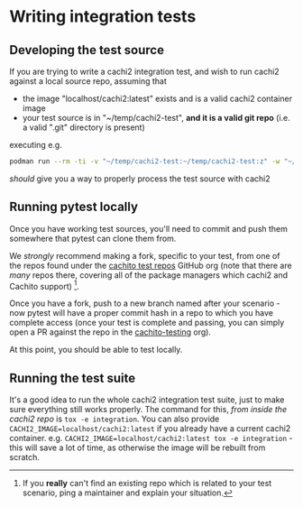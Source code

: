 # Writing integration tests

## Developing the test source

If you are trying to write a cachi2 integration test, and wish to run cachi2
against a local source repo, assuming that

- the image "localhost/cachi2:latest" exists and is a valid cachi2 container
  image
- your test source is in "~/temp/cachi2-test", **and it is a valid git repo**
  (i.e. a valid ".git" directory is present)

executing e.g.

```bash
podman run --rm -ti -v "~/temp/cachi2-test:~/temp/cachi2-test:z" -w "~/temp/cachi2-test" localhost/cachi2:latest
```

*should* give you a way to properly process the test source with cachi2

## Running pytest locally

Once you have working test sources, you'll need to commit and push them
somewhere that pytest can clone them from.

We *strongly* recommend making a fork, specific to your test, from one of the
repos found under the [cachito test repos][] GitHub org (note that there
are *many* repos there, covering all of the package managers which cachi2 and
Cachito support) [^1].

Once you have a fork, push to a new branch named after your scenario - now
pytest will have a proper commit hash in a repo to which you have complete
access (once your test is complete and passing, you can simply open a PR against
the repo in the [cachito-testing][] org).

At this point, you should be able to test locally.

## Running the test suite

It's a good idea to run the whole cachi2 integration test suite, just to make
sure everything still works properly. The command for this, *from inside the
cachi2 repo* is `tox -e integration`. You can also provide
`CACHI2_IMAGE=localhost/cachi2:latest` if you already have a current cachi2
container. e.g. `CACHI2_IMAGE=localhost/cachi2:latest tox -e integration` - this
will save a lot of time, as otherwise the image will be rebuilt from scratch.

[^1]: If you **really** can't find an existing repo which is related to your test
scenario, ping a maintainer and explain your situation.

[cachito-testing]: https://github.com/orgs/cachito-testing
[cachito test repos]: https://github.com/orgs/cachito-testing/repositories?type%3Dsource
